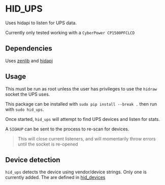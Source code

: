 # HID_UPS

Uses hidapi to listen for UPS data.

Currently only tested working with a `CyberPower CP1500PFCLCD`

## Dependencies

Uses [zenlib](https://github.com/desultory/zenlib) and [hidapi](https://github.com/trezor/cython-hidapi)

## Usage

This must be run as root unless the user has privileges to use the `hidraw` socket the UPS uses.

This package can be installed with `sudo pip install --break .` then run with `sudo hid_ups`.

Once started, `hid_ups` will attempt to find UPS devices and listen for stats.

A `SIGHUP` can be sent to the process to re-scan for devices.

> This will close current listeners, and will momentarily throw errors until the socket is re-opened

## Device detection

`hid_ups` detects the device using vendor/device strings. Only one is currently added. The are defined in [hid_devices](src/hid_ups/hid_devices.py)

